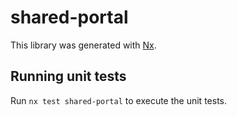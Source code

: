 # shared-portal

This library was generated with [Nx](https://nx.dev).

## Running unit tests

Run `nx test shared-portal` to execute the unit tests.
